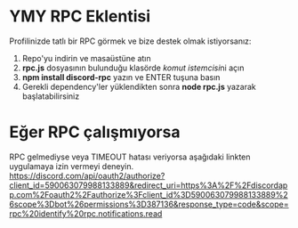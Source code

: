 # YMY RPC Eklentisi

Profilinizde tatlı bir RPC görmek ve bize destek olmak istiyorsanız:

1. Repo'yu indirin ve masaüstüne atın
2. **rpc.js** dosyasının bulunduğu klasörde *komut istemcisi*ni açın
3. **npm install discord-rpc** yazın ve ENTER tuşuna basın
4. Gerekli dependency'ler yüklendikten sonra **node rpc.js** yazarak başlatabilirsiniz

# Eğer RPC çalışmıyorsa
RPC gelmediyse veya TIMEOUT hatası veriyorsa aşağıdaki linkten uygulamaya izin vermeyi deneyin.
https://discord.com/api/oauth2/authorize?client_id=590063079988133889&redirect_uri=https%3A%2F%2Fdiscordapp.com%2Foauth2%2Fauthorize%3Fclient_id%3D590063079988133889%26scope%3Dbot%26permissions%3D387136&response_type=code&scope=rpc%20identify%20rpc.notifications.read
